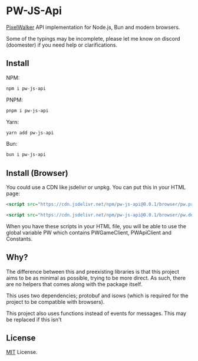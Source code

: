 # PW-JS-Api

[PixelWalker](https://pixelwalker.net) API implementation for Node.js, Bun and modern browsers.


Some of the typings may be incomplete, please let me know on discord (doomester) if you need help or clarifications.

## Install

NPM:
```bash
npm i pw-js-api
```

PNPM:
```bash
pnpm i pw-js-api
```

Yarn:
```bash
yarn add pw-js-api
```

Bun:
```bash
bun i pw-js-api
```

## Install (Browser)

You could use a CDN like jsdelivr or unpkg. You can put this in your HTML page:

```html
<script src="https://cdn.jsdelivr.net/npm/pw-js-api@0.0.1/browser/pw.prod.js"></script>
```

```html
<script src="https://cdn.jsdelivr.net/npm/pw-js-api@0.0.1/browser/pw.dev.js"></script>
```

When you have these scripts in your HTML file, you will be able to use the global variable PW which contains PWGameClient, PWApiClient and Constants.

<!-- ## Example
[Example Bot Source Code](https://github.com/doomestee/PW-JS-Api/blob/main/examples/) -->

## Why?

The difference between this and preexisting libraries is that this project aims to be as minimal as possible, trying to be more direct. As such, there are no helpers that comes along with the package itself.

This uses two dependencies; protobuf and isows (which is required for the project to be compatible with browsers).

This project also uses functions instead of events for messages. This may be replaced if this isn't 

## License

[MIT](/LICENSE) License.